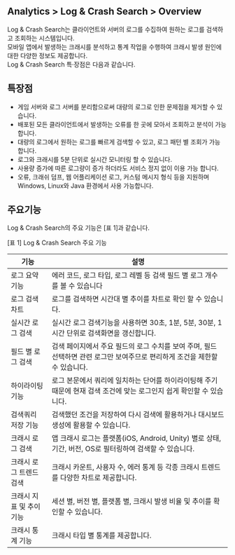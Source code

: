 ## Analytics > Log & Crash Search > Overview

Log & Crash Search는 클라이언트와 서버의 로그를 수집하여 원하는 로그를 검색하고 조회하는 시스템입니다.   
모바일 앱에서 발생하는 크래시를 분석하고 통계 작업을 수행하여 크래시 발생 원인에 대한 다양한 정보도 제공합니다.  
Log & Crash Search 특·장점은 다음과 같습니다.  

## 특장점

* 게임 서버와 로그 서버를 분리함으로써 대량의 로그로 인한 문제점을 제거할 수 있습니다.
* 배포된 모든 클라이언트에서 발생하는 오류를 한 곳에 모아서 조회하고 분석이 가능합니다.
* 대량의 로그에서 원하는 로그를 빠르게 검색할 수 있고, 로그 패턴 별 조회가 가능 합니다.
* 로그와 크래시를 5분 단위로 실시간 모니터링 할 수 있습니다.
* 사용량 증가에 따른 로그량이 증가 하더라도 서비스 정지 없이 이용 가능 합니다.
* 오류, 크래쉬 덤프, 웹 어플리케이션 로그, 커스텀 메시지 형식 등을 지원하며 Windows, Linux와 Java 환경에서 사용 가능합니다.

## 주요기능
Log & Crash Search의 주요 기능은 [표 1]과 같습니다.

[표 1] Log & Crash Search 주요 기능

|기능|	설명|
|---|---|
|로그 요약 기능|	에러 코드, 로그 타입, 로그 레벨 등 검색 필드 별 로그 개수를 볼 수 있습니다|
|로그 검색 차트|	로그를 검색하면 시간대 별 추이를 차트로 확인 할 수 있습니다.|
|실시간 로그 검색|	실시간 로그 검색기능을 사용하면 30초, 1분, 5분, 30분, 1시간 단위로 검색화면을 갱신합니다.|
|필드 별 로그 검색|	검색 페이지에서 주요 필드의 로그 수치를 보여 주며, 필드 선택하면 관련 로그만 보여주므로 편리하게 조건을 제한할 수 있습니다.|
|하이라이팅 기능|	로그 본문에서 쿼리에 일치하는 단어를 하이라이팅해 주기 때문에 현재 검색 조건에 맞는 로그인지 쉽게 확인할 수 있습니다.|
|검색쿼리 저장 기능|	검색했던 조건을 저장하여 다시 검색에 활용하거나 대시보드 생성에 활용할 수 있습니다.|
|크래시 로그 검색|	앱 크래시 로그는 플랫폼(iOS, Android, Unity) 별로 상태, 기간, 버전, OS로 필터링하여 검색할 수 있습니다.|
|크래시 로그 트렌드 검색|	크래시 카운트, 사용자 수, 에러 통계 등 각종 크래시 트렌드를 다양한 차트로 제공합니다.|
|크래시 지표 및 추이 기능|	세션 별, 버전 별, 플랫폼 별, 크래시 발생 비율 및 추이를 확인할 수 있습니다.|
|크래시 통계 기능|	크래시 타입 별 통계를 제공합니다.|